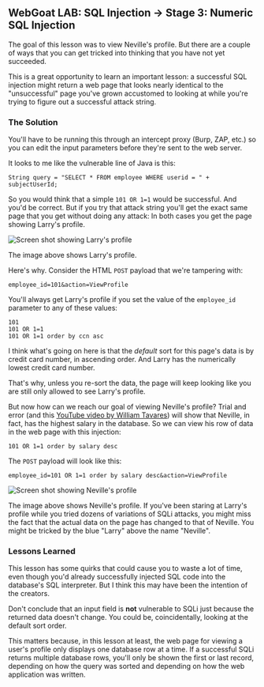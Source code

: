 ## **WebGoat LAB:** SQL Injection -> Stage 3: Numeric SQL Injection

The goal of this lesson was to view Neville's profile. But there are a couple of ways that you can get tricked into thinking that you have not yet succeeded.

This is a great opportunity to learn an important lesson: a successful SQL injection might return a web page that looks nearly identical to the "unsuccessful" page you've grown accustomed to looking at while you're trying to figure out a successful attack string.

### The Solution
You'll have to be running this through an intercept proxy (Burp, ZAP, etc.) so you can edit the input parameters before they're sent to the web server.

It looks to me like the vulnerable line of Java is this:
```
String query = "SELECT * FROM employee WHERE userid = " + subjectUserId;
```
So you would think that a simple `101 OR 1=1` would be successful. And you'd be correct. But if you try that attack string you'll get the exact same page that you get without doing any attack: In both cases you get the page showing Larry's profile.

![Screen shot showing Larry's profile][screenshot_1]

The image above shows Larry's profile.

[screenshot_1]: https://raw.githubusercontent.com/tcpiplab/Web-App-Hacking-Notes/master/SQL-Injection/larry.png "Screen shot showing Larry's profile"

Here's why. Consider the HTML `POST` payload that we're tampering with:
```
employee_id=101&action=ViewProfile
```
You'll always get Larry's profile if you set the value of the `employee_id` parameter to any of these values:
```
101
101 OR 1=1
101 OR 1=1 order by ccn asc
```
I think what's going on here is that the *default* sort for this page's data is by credit card number, in ascending order. And Larry has the numerically lowest credit card number.

That's why, unless you re-sort the data, the page will keep looking like you are still only allowed to see Larry's profile.

But now how can we reach our goal of viewing Neville's profile? Trial and error (and this [YouTube video by William Tavares](https://www.youtube.com/watch?v=M2Xqqkyf5gw)) will show that Neville, in fact, has the highest salary in the database. So we can view his row of data in the web page with this injection:
```
101 OR 1=1 order by salary desc

```
The `POST` payload will look like this:
```
employee_id=101 OR 1=1 order by salary desc&action=ViewProfile
```
![Screen shot showing Neville's profile][screenshot_2]

The image above shows Neville's profile. If you've been staring at Larry's profile while you tried dozens of variations of SQLi attacks, you might miss the fact that the actual data on the page has changed to that of Neville. You might be tricked by the blue "Larry" above the name "Neville".

[screenshot_2]: https://raw.githubusercontent.com/tcpiplab/Web-App-Hacking-Notes/master/SQL-Injection/neville.png "Screen shot showing Neville's profile"


### Lessons Learned
This lesson has some quirks that could cause you to waste a lot of time, even though you'd already successfully injected SQL code into the database's SQL interpreter. But I think this may have been the intention of the creators.

Don't conclude that an input field is **not** vulnerable to SQLi just because the returned data doesn't change. You could be, coincidentally, looking at the default sort order.

This matters because, in this lesson at least, the web page for viewing a user's profile only displays one database row at a time. If a successful SQLi returns multiple database rows, you'll only be shown the first or last record, depending on how the query was sorted and depending on how the web application was written.
